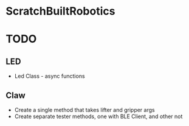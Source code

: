 # ScratchBuiltRobotics

# TODO

## LED
- Led Class - async functions

## Claw
- Create a single method that takes lifter and gripper args
- Create separate tester methods, one with BLE Client, and other not
